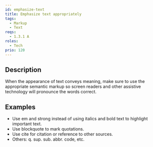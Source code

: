 ```yaml
---
id: emphasize-text
title: Emphasize text appropriately
tags:
  - Markup
  - Text
reqs:
  - 1.3.1 A
roles:
  - Tech
prio: 120
---
```


## Description

When the appearance of text conveys meaning, make sure to use the appropriate semantic markup so screen readers and other assistive technology will pronounce the words correct.

## Examples

- Use em and strong instead of using italics and bold text to highlight important text.
- Use blockquote to mark quotations.
- Use cite for citation or reference to other sources.
- Others: q. sup. sub. abbr. code, etc.
